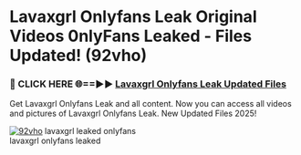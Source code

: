 # Lavaxgrl Onlyfans Leak Original Videos 0nlyFans Leaked - Files Updated! (92vho)

<h3>🔴 CLICK HERE 🌐==►► <a href="https://tinyurl.com/2jnfzry5" rel="nofollow">Lavaxgrl Onlyfans Leak Updated Files</a></h3>

Get Lavaxgrl Onlyfans Leak and all content. Now you can access all videos and pictures of Lavaxgrl Onlyfans Leak. New Updated Files 2025!

[![92vho](https://i.imgur.com/GyGTBgg.gif)](https://tinyurl.com/2jnfzry5)
lavaxgrl leaked onlyfans<br>
lavaxgrl onlyfans leaked